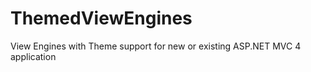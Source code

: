 ThemedViewEngines
=================

View Engines with Theme support for new or existing ASP.NET MVC 4 application
